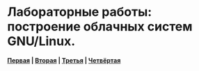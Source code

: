# Лабораторные работы: построение облачных систем GNU/Linux.

**[Первая]() | [Вторая](laba1.md) | [Третья](laba2.md) | [Четвёртая]()**